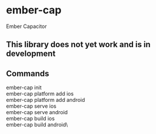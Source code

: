 # ember-cap
Ember Capacitor

## This library does not yet work and is in development

## Commands
ember-cap init\
ember-cap platform add ios\
ember-cap platform add android\
ember-cap serve ios\
ember-cap serve android\
ember-cap build ios\
ember-cap build android\